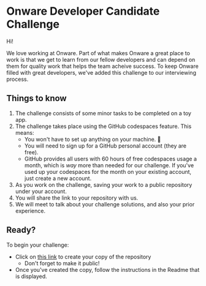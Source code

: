 # Onware Developer Candidate Challenge

Hi!

We love working at Onware. Part of what makes Onware a great place to work
is that we get to learn from our fellow developers and can depend on them
for quality work that helps the team acheive success. To keep Onware filled
with great developers, we've added this challenge to our interviewing process.

## Things to know

1. The challenge consists of some minor tasks to be completed on a toy app.
2. The challenge takes place using the GitHub codespaces feature. This means:
    * You won't have to set up anything on your machine. 🥳
    * You will need to sign up for a GitHub personal account (they are free).
    * GitHub provides all users with 60 hours of free codespaces usage a month,
      which is *way* more than needed for our challenge. If you've used up your
      codespaces for the month on your existing account, just create a new account.
3. As you work on the challenge, saving your work to a public repository under
   your account.
4. You will share the link to your repository with us.
5. We will meet to talk about your challenge solutions, and also your prior experience.

## Ready?

To begin your challenge:
* Click on [this link](https://github.com/onware/challenge/generate)
  to create your copy of the repository
    *  Don't forget to make it public!
* Once you've created the copy, follow the instructions in the Readme that is displayed.
